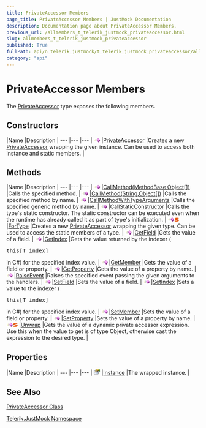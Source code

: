 ```yaml
---
title: PrivateAccessor Members
page_title: PrivateAccessor Members | JustMock Documentation
description: Documentation page about PrivateAccessor Members.
previous_url: /allmembers_t_telerik_justmock_privateaccessor.html
slug: allmembers_t_telerik_justmock_privateaccessor
published: True
fullPath: api/n_telerik_justmock/t_telerik_justmock_privateaccessor/allmembers_t_telerik_justmock_privateaccessor
category: "api"
---
```


# PrivateAccessor Members





The [PrivateAccessor](t_telerik_justmock_privateaccessor) type exposes the following members.

## Constructors



 |Name |Description |
--- |--- |--- |
![Public method](/icons/pubmethod.gif) |[PrivateAccessor](m_telerik_justmock_privateaccessor__ctor) |Creates a new [PrivateAccessor](t_telerik_justmock_privateaccessor) wrapping the given instance. Can be used to access both instance and static members. |


## Methods



 |Name |Description |
--- |--- |--- |
![Public method](/icons/pubmethod.gif) |[CallMethod(MethodBase,Object[])](m_telerik_justmock_privateaccessor_callmethod) |Calls the specified method. |
![Public method](/icons/pubmethod.gif) |[CallMethod(String,Object[])](m_telerik_justmock_privateaccessor_callmethod_1) |Calls the specified method by name. |
![Public method](/icons/pubmethod.gif) |[CallMethodWithTypeArguments](m_telerik_justmock_privateaccessor_callmethodwithtypearguments) |Calls the specified generic method by name. |
![Public method](/icons/pubmethod.gif) |[CallStaticConstructor](m_telerik_justmock_privateaccessor_callstaticconstructor) |Calls the type's static constructor. The static constructor can be executed even when the runtime has already called it as part of type's initialization. |
![Public method](/icons/pubmethod.gif)![Static member](/icons/static.gif) |[ForType](m_telerik_justmock_privateaccessor_fortype) |Creates a new [PrivateAccessor](t_telerik_justmock_privateaccessor) wrapping the given type. Can be used to access the static members of a type. |
![Public method](/icons/pubmethod.gif) |[GetField](m_telerik_justmock_privateaccessor_getfield) |Gets the value of a field. |
![Public method](/icons/pubmethod.gif) |[GetIndex](m_telerik_justmock_privateaccessor_getindex) |Gets the value returned by the indexer (
<pre xml:space="preserve"><span class="highlight-keyword">this</span>[T index]</pre>
in C#) for the specified index value. |
![Public method](/icons/pubmethod.gif) |[GetMember](m_telerik_justmock_privateaccessor_getmember) |Gets the value of a field or property. |
![Public method](/icons/pubmethod.gif) |[GetProperty](m_telerik_justmock_privateaccessor_getproperty) |Gets the value of a property by name. |
![Public method](/icons/pubmethod.gif) |[RaiseEvent](m_telerik_justmock_privateaccessor_raiseevent) |Raises the specified event passing the given arguments to the handlers. |
![Public method](/icons/pubmethod.gif) |[SetField](m_telerik_justmock_privateaccessor_setfield) |Sets the value of a field. |
![Public method](/icons/pubmethod.gif) |[SetIndex](m_telerik_justmock_privateaccessor_setindex) |Sets a value to the indexer (
<pre xml:space="preserve"><span class="highlight-keyword">this</span>[T index]</pre>
in C#) for the specified index value. |
![Public method](/icons/pubmethod.gif) |[SetMember](m_telerik_justmock_privateaccessor_setmember) |Sets the value of a field or property. |
![Public method](/icons/pubmethod.gif) |[SetProperty](m_telerik_justmock_privateaccessor_setproperty) |Sets the value of a property by name. |
![Public method](/icons/pubmethod.gif)![Static member](/icons/static.gif) |[Unwrap](m_telerik_justmock_privateaccessor_unwrap) |Gets the value of a dynamic private accessor expression. Use this when the value to get is of type Object, otherwise cast the expression to the desired type. |


## Properties



 |Name |Description |
--- |--- |--- |
![Public property](/icons/pubproperty.gif) |[Instance](p_telerik_justmock_privateaccessor_instance) |The wrapped instance. |


## See Also



 [PrivateAccessor Class](t_telerik_justmock_privateaccessor) 

 [Telerik.JustMock Namespace](n_telerik_justmock) 



